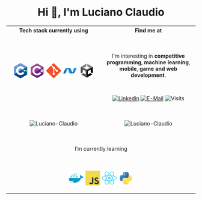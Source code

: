 <h1 align = "center">
    Hi 👋, I'm Luciano Claudio

</h1>

<table width="100%">
  <tr>
  <th>Tech stack currently using</th>
  <th>Find me at</th>
  </tr>
  <tr>
  <td width="50%">

 <p align = "center">
  <img src="https://raw.githubusercontent.com/devicons/devicon/master/icons/cplusplus/cplusplus-original.svg" alt="cplusplus" width="40" height="40"/>
  <img src="https://raw.githubusercontent.com/devicons/devicon/master/icons/csharp/csharp-original.svg" alt="csharp" width="40" height="40"/>
  <img src="https://raw.githubusercontent.com/devicons/devicon/master/icons/git/git-original.svg" alt="git" width="40" height="40"/>
  <img src="https://raw.githubusercontent.com/devicons/devicon/master/icons/dot-net/dot-net-original.svg" alt="dot-net" width="40" height="40"/>
  <img src="https://raw.githubusercontent.com/devicons/devicon/master/icons/unity/unity-original.svg" alt="unity" width="40" height="40"/>
 </p>

  </td>
  <td width="50%">

<br><p align="center">
I'm interesting in <b>competitive programming</b>, <b>machine learning</b>, <b>mobile</b>, <b>game and web development</b>.</p>
<br><p align="center">
[![Linkedin](https://img.shields.io/badge/linked-in-369?style=flat-square&logo=linkedin&logoColor=white&color=blue)](https://www.linkedin.com/in/luciano-claudio/)
[![E-Mail](https://img.shields.io/badge/email-reveal-2a8?style=flat-square&logo=gmail&logoColor=white)](https://mailhide.io/e/IIQumJw1)
![Visits](https://komarev.com/ghpvc/?username=Luciano-Claudio)
      
</p>
  </td>
  <tr>
  <td width = "50%">
  <br>
  <p align = "center"><img src="https://github-readme-stats.vercel.app/api/top-langs/?username=Luciano-Claudio&layout=compact&theme=tokyonight" alt="Luciano-Claudio" /></p>
  </td>
  <td width = "50%">
  <br>
  <p align = "center"><img src="https://github-readme-stats.vercel.app/api?username=Luciano-Claudio&show_icons=true&theme=tokyonight" alt="Luciano-Claudio" /></p>
  </td>
  <tr>
  <td colspan = 2><br><p align = "center"> I’m currently learning </p></td>
  <tr>
  <td colspan=2 width ="50%">
  <br>
  <p align="center">
  <img src="https://raw.githubusercontent.com/devicons/devicon/master/icons/docker/docker-plain.svg" alt="docker" width="40" height="40"/>
  <img src="https://raw.githubusercontent.com/devicons/devicon/master/icons/javascript/javascript-original.svg" alt="electron" width="40" height="40"/>
  <img src="https://raw.githubusercontent.com/devicons/devicon/master/icons/react/react-original.svg" alt="electron" width="40" height="40"/>
  <img src="https://raw.githubusercontent.com/devicons/devicon/master/icons/python/python-original.svg" alt="electron" width="40" height="40"/>
  </p>
  </table>
